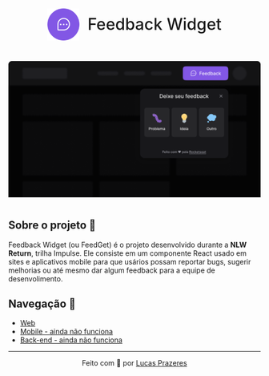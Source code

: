 <div style="display:flex;align-items:center;justify-content:center;margin-bottom:40px">
  <img src=".github/logo.svg" width="64" style="margin-right: 16px">

  <strong style="font-size: 32px;font-weight:500">Feedback Widget</strong>
</div>

<div align=center style="margin-bottom:40px">
  <img src=".github/preview.png" width="700">
</div>

## Sobre o projeto 🤯

Feedback Widget (ou FeedGet) é o projeto desenvolvido durante a **NLW Return**, trilha Impulse.
Ele consiste em um componente React usado em sites e aplicativos mobile para que usários possam reportar bugs, sugerir melhorias ou até mesmo dar algum feedback para a equipe de desenvolimento.

## Navegação 🧭

- [Web](https://github.com/lucascprazeres/feedback-widget/tree/main/web)
- [Mobile - ainda não funciona](https://github.com/lucascprazeres/feedback-widget/tree/main/web)
- [Back-end - ainda não funciona](https://github.com/lucascprazeres/feedback-widget/tree/main/web)

<hr>
<p align=center>Feito com 💜 por <a href="https://www.linkedin.com/in/lucas-prazeres/">Lucas Prazeres</a><p>
